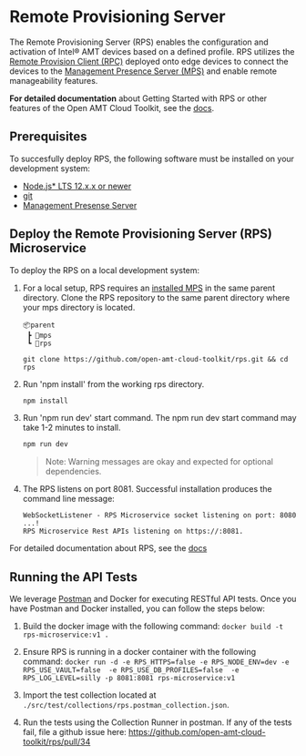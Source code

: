 # Remote Provisioning Server

The Remote Provisioning Server (RPS) enables the configuration and activation of Intel® AMT devices based on a defined profile. RPS utilizes the [Remote Provision Client (RPC)](https://github.com/open-amt-cloud-toolkit/rps) deployed onto edge devices to connect the devices to the [Management Presence Server (MPS)](https://github.com/open-amt-cloud-toolkit/mps) and enable remote manageability features.


**For detailed documentation** about Getting Started with RPS or other features of the Open AMT Cloud Toolkit, see the [docs](https://open-amt-cloud-toolkit.github.io/docs/).

## Prerequisites

To succesfully deploy RPS, the following software must be installed on your development system:

- [Node.js* LTS 12.x.x or newer](https://nodejs.org/en/)
- [git](https://git-scm.com/downloads)
- [Management Presense Server](https://github.com/open-amt-cloud-toolkit/mps)


## Deploy the Remote Provisioning Server (RPS) Microservice

To deploy the RPS on a local development system: 

1. For a local setup, RPS requires an [installed MPS](https://github.com/open-amt-cloud-toolkit/mps) in the same parent directory. Clone the RPS repository to the same parent directory where your mps directory is located. 

    ```
    📦parent
     ┣ 📂mps
     ┗ 📂rps
    ```

    ```
    git clone https://github.com/open-amt-cloud-toolkit/rps.git && cd rps
    ```

2. Run 'npm install' from the working rps directory.

    ``` bash
    npm install
    ```

3. Run 'npm run dev' start command. The npm run dev start command may take 1-2 minutes to install.

    ``` bash
    npm run dev
    ```
    
    >Note: Warning messages are okay and expected for optional dependencies.

4. The RPS listens on port 8081. Successful installation produces the command line message:

    ```
    WebSocketListener - RPS Microservice socket listening on port: 8080 ...!
    RPS Microservice Rest APIs listening on https://:8081.
    ```
    
For detailed documentation about RPS, see the [docs](https://open-amt-cloud-toolkit.github.io/docs/)


## Running the API Tests

We leverage [Postman](https://www.postman.com/) and Docker for executing RESTful API tests. Once you have Postman and Docker installed, you can follow the steps below:

1) Build the docker image with the following command:
`docker build -t rps-microservice:v1 .`

2) Ensure RPS is running in a docker container with the following command:
`docker run -d -e RPS_HTTPS=false -e RPS_NODE_ENV=dev -e RPS_USE_VAULT=false  -e RPS_USE_DB_PROFILES=false  -e RPS_LOG_LEVEL=silly -p 8081:8081 rps-microservice:v1`

3) Import the test collection located at `./src/test/collections/rps.postman_collection.json`.

4) Run the tests using the Collection Runner in postman. If any of the tests fail, file a github issue here: https://github.com/open-amt-cloud-toolkit/rps/pull/34



